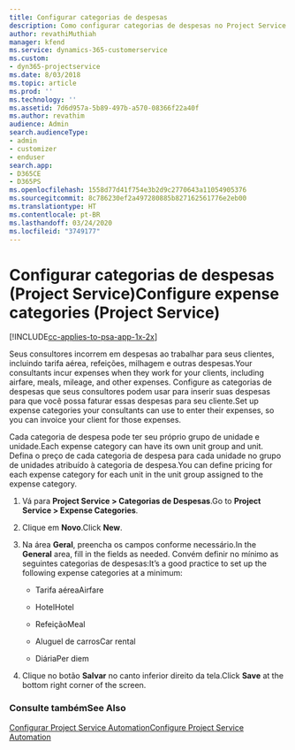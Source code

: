 ```yaml
---
title: Configurar categorias de despesas
description: Como configurar categorias de despesas no Project Service
author: revathiMuthiah
manager: kfend
ms.service: dynamics-365-customerservice
ms.custom:
- dyn365-projectservice
ms.date: 8/03/2018
ms.topic: article
ms.prod: ''
ms.technology: ''
ms.assetid: 7d6d957a-5b89-497b-a570-08366f22a40f
ms.author: revathim
audience: Admin
search.audienceType:
- admin
- customizer
- enduser
search.app:
- D365CE
- D365PS
ms.openlocfilehash: 1558d77d41f754e3b2d9c2770643a11054905376
ms.sourcegitcommit: 8c786230ef2a497280885b827162561776e2eb00
ms.translationtype: HT
ms.contentlocale: pt-BR
ms.lasthandoff: 03/24/2020
ms.locfileid: "3749177"
---
```

# <a name="configure-expense-categories-project-service"></a><span data-ttu-id="2482f-103">Configurar categorias de despesas (Project Service)</span><span class="sxs-lookup"><span data-stu-id="2482f-103">Configure expense categories (Project Service)</span></span>

[!INCLUDE[cc-applies-to-psa-app-1x-2x](../includes/cc-applies-to-psa-app-1x-2x.md)]

<span data-ttu-id="2482f-104">Seus consultores incorrem em despesas ao trabalhar para seus clientes, incluindo tarifa aérea, refeições, milhagem e outras despesas.</span><span class="sxs-lookup"><span data-stu-id="2482f-104">Your consultants incur expenses when they work for your clients, including airfare, meals, mileage, and other expenses.</span></span> <span data-ttu-id="2482f-105">Configure as categorias de despesas que seus consultores podem usar para inserir suas despesas para que você possa faturar essas despesas para seu cliente.</span><span class="sxs-lookup"><span data-stu-id="2482f-105">Set up expense categories your consultants can use to enter their expenses, so you can invoice your client for those expenses.</span></span>  
  
<span data-ttu-id="2482f-106">Cada categoria de despesa pode ter seu próprio grupo de unidade e unidade.</span><span class="sxs-lookup"><span data-stu-id="2482f-106">Each expense category can have its own unit group and unit.</span></span> <span data-ttu-id="2482f-107">Defina o preço de cada categoria de despesa para cada unidade no grupo de unidades atribuído à categoria de despesa.</span><span class="sxs-lookup"><span data-stu-id="2482f-107">You can define pricing for each expense category for each unit in the unit group assigned to the expense category.</span></span>  
  
1.  <span data-ttu-id="2482f-108">Vá para **Project Service > Categorias de Despesas**.</span><span class="sxs-lookup"><span data-stu-id="2482f-108">Go to **Project Service > Expense Categories**.</span></span>  
  
2.  <span data-ttu-id="2482f-109">Clique em **Novo**.</span><span class="sxs-lookup"><span data-stu-id="2482f-109">Click **New**.</span></span>  
  
3.  <span data-ttu-id="2482f-110">Na área **Geral**, preencha os campos conforme necessário.</span><span class="sxs-lookup"><span data-stu-id="2482f-110">In the **General** area, fill in the fields as needed.</span></span> <span data-ttu-id="2482f-111">Convém definir no mínimo as seguintes categorias de despesas:</span><span class="sxs-lookup"><span data-stu-id="2482f-111">It’s a good practice to set up the following expense categories at a minimum:</span></span>  
  
    -   <span data-ttu-id="2482f-112">Tarifa aérea</span><span class="sxs-lookup"><span data-stu-id="2482f-112">Airfare</span></span>  
  
    -   <span data-ttu-id="2482f-113">Hotel</span><span class="sxs-lookup"><span data-stu-id="2482f-113">Hotel</span></span>  
  
    -   <span data-ttu-id="2482f-114">Refeição</span><span class="sxs-lookup"><span data-stu-id="2482f-114">Meal</span></span>  
  
    -   <span data-ttu-id="2482f-115">Aluguel de carros</span><span class="sxs-lookup"><span data-stu-id="2482f-115">Car rental</span></span>  
  
    -   <span data-ttu-id="2482f-116">Diária</span><span class="sxs-lookup"><span data-stu-id="2482f-116">Per diem</span></span>  
  
4.  <span data-ttu-id="2482f-117">Clique no botão **Salvar** no canto inferior direito da tela.</span><span class="sxs-lookup"><span data-stu-id="2482f-117">Click **Save** at the bottom right corner of the screen.</span></span>  
  
### <a name="see-also"></a><span data-ttu-id="2482f-118">Consulte também</span><span class="sxs-lookup"><span data-stu-id="2482f-118">See Also</span></span>  
 [<span data-ttu-id="2482f-119">Configurar Project Service Automation</span><span class="sxs-lookup"><span data-stu-id="2482f-119">Configure Project Service Automation</span></span>](../project-service/configure.md)
